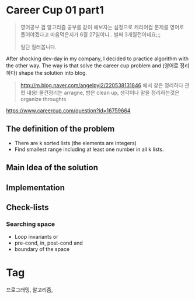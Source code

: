 Career Cup 01 part1
====================

>영어공부 겸 알고리즘 공부를 같이 해보자는 심정으로 캐리어컵 문제를 영어로 풀어야겠다고 마음먹은지가 6월 27일이니.. 벌써 3개월전이네요;;;
>
>일단 질러봅니다.


After shocking dev-day in my company, I decided to practice algorithm with the other way. The way is that solve the career cup problem and (영어로 정리하다) shape the solution into blog.

>http://m.blog.naver.com/angelpyj2/220538131846 에서 찾은 정리하다 관련 내용! 물건정리는 arragne, 방은 clean up, 생각이나 말을 정리하는것은 organize throughts

https://www.careercup.com/question?id=16759664

The definition of the problem
------------------------------

 * There are k sorted lists (the elements are integers)
 * Find smallest range including at least one number in all k lists.

Main Idea of the solution
--------------------------

Implementation
--------------

Check-lists
----------------------

### Searching space

 * Loop invariants or
 * pre-cond, in, post-cond and
 * boundary of the space


Tag
====
프로그래밍, 알고리즘,